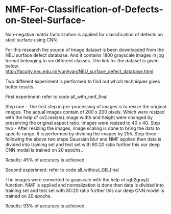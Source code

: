 # NMF-For-Classification-of-Defects-on-Steel-Surface-
Non-negative matrix factorization is applied for classification of defects on steel surface using CNN.

For this research the source of Image dataset is been downloaded from the NEU surface defect database. 
And it contains 1800 grayscale images in jpg format belonging to six different classes. The link for the dataset is given below.
http://faculty.neu.edu.cn/yunhyan/NEU_surface_defect_database.html.

Two different experiment is performed to find out which techniques gives better results.


First experiment:  refer to code all_with_nmf_final

Step one - The first step in pre-processing of images is to resize
the original images. The actual images contain of 200 x 200 pixels. Which were
resized with the help of cv2.resize().Image width and height were changed by preserving the original aspect ratio. 
Images were resized to 40 x 40.
Step two - After resizing the images, image scaling is done to bring the data to
specifc range. It is performed by dividing the images by 255.
Step three - following the above two steps Gaussian blur and NMF applied then data is divided into training set and test set with 80:20
ratio further this our deep CNN model is trained on 20 epochs..

Results: 45% of accuracy is achieved

Second experiment: refer to code all_without_GB_final

The images were converted to grayscale with the help of rgb2gray() function. NMF is applied and
normalization is done then data is divided into training set and test set with 80:20
ratio further this our deep CNN model is trained on 20 epochs.

Results: 93% of accuracy is achieved.


